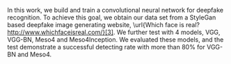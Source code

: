 In this work, we build and train a convolutional neural network for deepfake recognition. To achieve this goal, we obtain our data set from a StyleGan based deepfake image generating website, \url{Which face is real? http://www.whichfaceisreal.com/}[3]. We further test with 4 models, VGG, VGG-BN, Meso4 and Meso4Inception. We evaluated these models, and the test demonstrate a successful detecting rate with more than 80\% for VGG-BN and Meso4. 